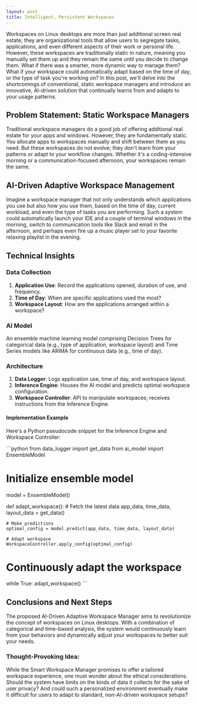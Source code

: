 ```yaml
---
layout: post
title: Intelligent, Persistent Workspaces
---
```

Workspaces on Linux desktops are more than just additional screen real estate; they are organizational tools that allow users to segregate tasks, applications, and even different aspects of their work or personal life. However, these workspaces are traditionally static in nature, meaning you manually set them up and they remain the same until you decide to change them. What if there was a smarter, more dynamic way to manage them? What if your workspace could automatically adapt based on the time of day, or the type of task you're working on? In this post, we'll delve into the shortcomings of conventional, static workspace managers and introduce an innovative, AI-driven solution that continually learns from and adapts to your usage patterns.

## Problem Statement: Static Workspace Managers
Traditional workspace managers do a good job of offering additional real estate for your apps and windows. However, they are fundamentally static. You allocate apps to workspaces manually and shift between them as you need. But these workspaces do not evolve; they don't learn from your patterns or adapt to your workflow changes. Whether it's a coding-intensive morning or a communication-focused afternoon, your workspaces remain the same.

## AI-Driven Adaptive Workspace Management
Imagine a workspace manager that not only understands which applications you use but also how you use them, based on the time of day, current workload, and even the type of tasks you are performing. Such a system could automatically launch your IDE and a couple of terminal windows in the morning, switch to communication tools like Slack and email in the afternoon, and perhaps even fire up a music player set to your favorite relaxing playlist in the evening. 

## Technical Insights
### Data Collection
1. **Application Use**: Record the applications opened, duration of use, and frequency.
2. **Time of Day**: When are specific applications used the most?
3. **Workspace Layout**: How are the applications arranged within a workspace?

### AI Model
An ensemble machine learning model comprising Decision Trees for categorical data (e.g., type of application, workspace layout) and Time Series models like ARIMA for continuous data (e.g., time of day).

### Architecture
1. **Data Logger**: Logs application use, time of day, and workspace layout.
2. **Inference Engine**: Houses the AI model and predicts optimal workspace configuration.
3. **Workspace Controller**: API to manipulate workspaces; receives instructions from the Inference Engine.

#### Implementation Example
Here's a Python pseudocode snippet for the Inference Engine and Workspace Controller:

\```python
from data_logger import get_data
from ai_model import EnsembleModel

# Initialize ensemble model
model = EnsembleModel()

def adapt_workspace():
    # Fetch the latest data
    app_data, time_data, layout_data = get_data()

    # Make predictions
    optimal_config = model.predict(app_data, time_data, layout_data)

    # Adapt workspace
    WorkspaceController.apply_config(optimal_config)

# Continuously adapt the workspace
while True:
    adapt_workspace()
\```

## Conclusions and Next Steps
The proposed AI-Driven Adaptive Workspace Manager aims to revolutionize the concept of workspaces on Linux desktops. With a combination of categorical and time-based analysis, the system would continuously learn from your behaviors and dynamically adjust your workspaces to better suit your needs.

### Thought-Provoking Idea:
While the Smart Workspace Manager promises to offer a tailored workspace experience, one must wonder about the ethical considerations. Should the system have limits on the kinds of data it collects for the sake of user privacy? And could such a personalized environment eventually make it difficult for users to adapt to standard, non-AI-driven workspace setups?
